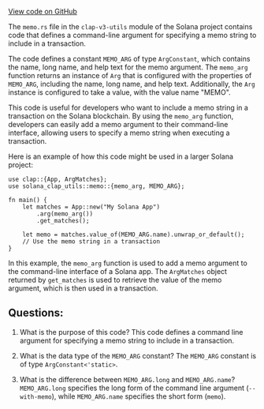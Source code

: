 [View code on GitHub](https://github.com/solana-labs/solana/blob/master/clap-v3-utils/src/memo.rs)

The `memo.rs` file in the `clap-v3-utils` module of the Solana project contains code that defines a command-line argument for specifying a memo string to include in a transaction. 

The code defines a constant `MEMO_ARG` of type `ArgConstant`, which contains the name, long name, and help text for the memo argument. The `memo_arg` function returns an instance of `Arg` that is configured with the properties of `MEMO_ARG`, including the name, long name, and help text. Additionally, the `Arg` instance is configured to take a value, with the value name "MEMO". 

This code is useful for developers who want to include a memo string in a transaction on the Solana blockchain. By using the `memo_arg` function, developers can easily add a memo argument to their command-line interface, allowing users to specify a memo string when executing a transaction. 

Here is an example of how this code might be used in a larger Solana project:

```
use clap::{App, ArgMatches};
use solana_clap_utils::memo::{memo_arg, MEMO_ARG};

fn main() {
    let matches = App::new("My Solana App")
        .arg(memo_arg())
        .get_matches();

    let memo = matches.value_of(MEMO_ARG.name).unwrap_or_default();
    // Use the memo string in a transaction
}
```

In this example, the `memo_arg` function is used to add a memo argument to the command-line interface of a Solana app. The `ArgMatches` object returned by `get_matches` is used to retrieve the value of the memo argument, which is then used in a transaction.
## Questions: 
 1. What is the purpose of this code?
   This code defines a command line argument for specifying a memo string to include in a transaction.

2. What is the data type of the `MEMO_ARG` constant?
   The `MEMO_ARG` constant is of type `ArgConstant<'static>`.

3. What is the difference between `MEMO_ARG.long` and `MEMO_ARG.name`?
   `MEMO_ARG.long` specifies the long form of the command line argument (`--with-memo`), while `MEMO_ARG.name` specifies the short form (`memo`).